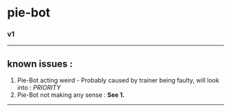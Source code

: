 # pie-bot

### v1
____________________________________________________________________________________________________________________________________________________________________________
## known issues :
1. Pie-Bot acting weird - Probably caused by trainer being faulty, will look into : *PRIORITY*
2. Pie-Bot not making any sense : **See 1.**
____________________________________________________________________________________________________________________________________________________________________________
